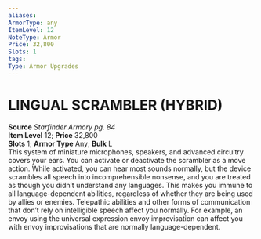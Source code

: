 ```yaml
---
aliases: 
ArmorType: any
ItemLevel: 12
NoteType: Armor
Price: 32,800
Slots: 1
tags: 
Type: Armor Upgrades
---
```

# LINGUAL SCRAMBLER (HYBRID)
**Source** _Starfinder Armory pg. 84_  
**Item Level** 12; **Price** 32,800  
**Slots** 1; **Armor Type** Any; **Bulk** L  
This system of miniature microphones, speakers, and advanced circuitry covers your ears. You can activate or deactivate the scrambler as a move action. While activated, you can hear most sounds normally, but the device scrambles all speech into incomprehensible nonsense, and you are treated as though you didn’t understand any languages. This makes you immune to all language-dependent abilities, regardless of whether they are being used by allies or enemies. Telepathic abilities and other forms of communication that don’t rely on intelligible speech affect you normally. For example, an envoy using the universal expression envoy improvisation can affect you with envoy improvisations that are normally language-dependent.